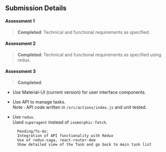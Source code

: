 ## Submission Details

#### Assessment 1		
> **Completed**: Technical and functional requirements as specified.

#### Assessment 2		
> **Completed**: Technical and functional requirements as specified using redux.

#### Assessment 3		
> **Completed**:
* Use Material-UI (current version) for user interface components.
* Use API to manage tasks. <br>Note : API code written in `/src/actions/index.js` and unit tested. 
* Use `redux`. <br> Used `superagent` instead of `isomorphic-fetch`.

		
		Pending/To-do:
		Integration of API functionality with Redux
		Use of redux-saga, react-router-dom
		Show detailed view of the Task and go back to main task list

